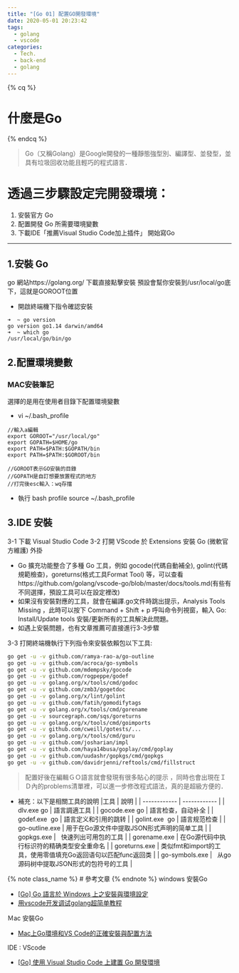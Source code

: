 ```yaml
---
title: "[Go 01] 配置GO開發環境"
date: 2020-05-01 20:23:42
tags:
  - golang
  - vscode
categories:
  - Tech.
  - back-end
  - golang
---
```


{% cq %} 
# 什麼是Go
 {% endcq %}
 <blockquote class="blockquote-center">
 Go（又稱Golang）是Google開發的一種靜態強型別、編譯型、並發型，並具有垃圾回收功能且輕巧的程式語言．</blockquote>


# 透過三步驟設定完開發環境：
  1. 安裝官方 Go
  2. 配置開發 Go 所需要環境變數 
  3. 下載IDE「推薦Visual Studio Code加上插件」 開始寫Go

<!--more-->
------------

## 1.安裝 Go
go 網站https://golang.org/ 下載直接點擊安裝
預設會幫你安裝到/usr/local/go底下，這就是GOROOT位置
- 開啟終端機下指令確認安裝
```
➜  ~ go version
go version go1.14 darwin/amd64
➜  ~ which go  
/usr/local/go/bin/go

```
## 2.配置環境變數
### MAC安裝筆記
選擇的是用在使用者目錄下配置環境變數
- vi ~/.bash_profile
```
//輸入a編輯
export GOROOT="/usr/local/go"
export GOPATH=$HOME/go
export PATH=$PATH:$GOPATH/bin 
export PATH=$PATH:$GOROOT/bin

//GOROOT表示GO安裝的目錄
//GOPATH是自訂想要放置程式的地方
//打完後esc輸入：wq存擋
```


- 執行 bash profile
	source ~/.bash_profile


## 3.IDE 安裝
3-1 下載 Visual Studio Code
3-2 打開 VScode 於 Extensions 安裝 Go (微軟官方維護) 外掛
 - Go 擴充功能整合了多種 Go 工具，例如 gocode(代碼自動補全), golint(代碼規範檢查)，goreturns(格式工具Format Tool) 等，可以查看https://github.com/golang/vscode-go/blob/master/docs/tools.md(有些有不同選擇，預設工具可以在設定裡改)
 - 如果沒有安裝對應的工具，就會在編譯.go文件時跳出提示，Analysis Tools Missing ，此時可以按下 Command + Shift + p 呼叫命令列視窗，輸入 Go: Install/Update tools 安裝/更新所有的工具解決此問題。
  - 如遇上安裝問題，也有文章推薦可直接進行3-3步驟

3-3 打開終端機執行下列指令來安裝依賴包以下工具:


```bash
go get -u -v github.com/ramya-rao-a/go-outline
go get -u -v github.com/acroca/go-symbols
go get -u -v github.com/mdempsky/gocode
go get -u -v github.com/rogpeppe/godef
go get -u -v golang.org/x/tools/cmd/godoc
go get -u -v github.com/zmb3/gogetdoc
go get -u -v golang.org/x/lint/golint
go get -u -v github.com/fatih/gomodifytags
go get -u -v golang.org/x/tools/cmd/gorename
go get -u -v sourcegraph.com/sqs/goreturns
go get -u -v golang.org/x/tools/cmd/goimports
go get -u -v github.com/cweill/gotests/...
go get -u -v golang.org/x/tools/cmd/guru
go get -u -v github.com/josharian/impl
go get -u -v github.com/haya14busa/goplay/cmd/goplay
go get -u -v github.com/uudashr/gopkgs/cmd/gopkgs
go get -u -v github.com/davidrjenni/reftools/cmd/fillstruct
```
> 配置好後在編輯ＧＯ語言就會發現有很多貼心的提示 ，同時也會出現在ＩＤ內的problems清單裡，可以進一步修改程式語法，真的是超級方便的．

- 補充：以下是相關工具的說明
|工具   |  說明 |
| ------------ | ------------ |
| dlv.exe	go  | 語言調適工具  |
| gocode.exe	go  |  語言检查，自动补全 |
| godef.exe 	go  |  語言定义和引用的跳转 |
| golint.exe 	go  | 語言规范检查  |
| go-outline.exe  |  用于在Go源文件中提取JSON形式声明的简单工具 |
|  gopkgs.exe |   	快速列出可用包的工具 |
| gorename.exe  |  在Go源代码中执行标识符的精确类型安全重命名 |
|  goreturns.exe | 类似fmt和import的工具，使用零值填充Go返回语句以匹配func返回类  |
| go-symbols.exe  |  	从go源码树中提取JSON形式的包符号的工具  |




{% note class_name %} # 參考文章 {% endnote %}
windows 安裝Go
- [[Go] Go 語言於 Windows 上之安裝與環境設定](https://oranwind.org/go-go-yu-yan-yu-windows-shang-zhi-an-zhuang-yu-huan-jing-she-ding/ "[Go] Go 語言於 Windows 上之安裝與環境設定") 
- [用vscode开发调试golang超简单教程](https://blog.csdn.net/v6543210/article/details/84504460)

Ｍac 安裝Go
- [Mac上Go環境和VS Code的正確安裝與配置方法](https://codertw.com/%E5%89%8D%E7%AB%AF%E9%96%8B%E7%99%BC/391186/) 

IDE : VScode
- [[Go] 使用 Visual Studio Code 上建置 Go 開發環境](https://oranwind.org/go-ide-visual-studio-code/ "[Go] 使用 Visual Studio Code 上建置 Go 開發環境") 
